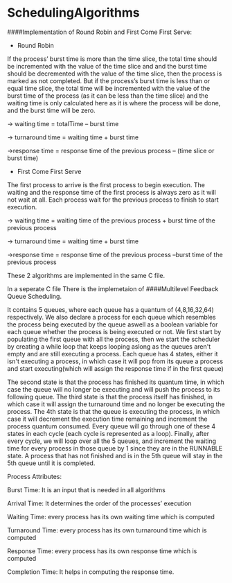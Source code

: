 # SchedulingAlgorithms

####Implementation of Round Robin and First Come First Serve:
- Round Robin

If the process’ burst time is more than the time slice, the total time should be incremented with the value of the time slice and and the burst time should be decremented with the value of the time slice, then the process is marked as not completed.
But if the process’s burst time is less than or equal time slice, the total time will be incremented with the value of the burst time of the process (as it can be less than the time slice) and the waiting time is only calculated here as it is where the process will be done, and the burst time will be zero.

-> waiting time = totalTime – burst time

-> turnaround time = waiting time + burst time

->response time = response time of the previous process – (time slice or burst time)


- First Come First Serve

The first process to arrive is the first process to begin execution. The waiting and the response time of the first process is always zero as it will not wait at all.
Each process wait for the previous process to finish to start execution.

-> waiting time = waiting time of the previous process + burst time of the previous process 

-> turnaround time = waiting time + burst time

->response time = response time of the previous process –burst time of the previous process 



These 2 algorithms are implemented in the same C file.

In a seperate C file There is the implemetaion of 
####Multilevel Feedback Queue Scheduling.

It contains 5 queues, where each queue has a quantum of (4,8,16,32,64) respectively. We also declare a process for each queue which resembles the process being executed by the queue aswell as a boolean variable for each queue whether the process is being executed or not. We first start by populating the first queue with all the process, then we start the scheduler by creating a while loop that keeps looping aslong as the queues aren't empty and are still executing a process. Each queue has 4 states, either it isn't executing a process, in which case it will pop from its queue a process and start executing(which will assign the response time if in the first queue)

The second state is that the process has finished its quantum time, in which case the queue will no longer be executing and will push the process to its following queue. The third state is that the process itself has finished, in which case it will assign the turnaround time and no longer be executing the process. The 4th state is that the queue is executing the process, in which case it will decrement the execution time remaining and increment the process quantum consumed. Every queue will go through one of these 4 states in each cycle (each cycle is represented as a loop). Finally, after every cycle, we will loop over all the 5 queues, and increment the waiting time for every process in those queue by 1 since they are in the RUNNABLE state. A process that has not finished and is in the 5th queue will stay in the 5th queue until it is completed.

Process Attributes:

Burst Time: It is an input that is needed in all algorithms

Arrival Time: It determines the order of the processes’ execution

Waiting Time: every process has its own waiting time which is computed

Turnaround Time: every process has its own turnaround time which is computed

Response Time: every process has its own response time which is computed

Completion Time: It helps in computing the response time.


